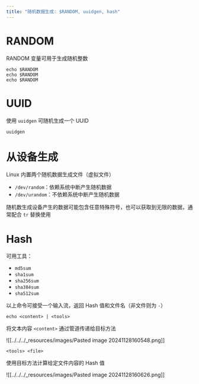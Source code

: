 ```yaml
---
title: "随机数据生成: $RANDOM, uuidgen, hash"
---
```


# RANDOM

RANDOM 变量可用于生成随机整数

```shell
echo $RANDOM
echo $RANDOM
echo $RANDOM
```
# UUID

使用 `uuidgen` 可随机生成一个 UUID

```shell
uuidgen
```
# 从设备生成

Linux 内置两个随机数据生成文件（虚拟文件）
- `/dev/random`：依赖系统中断产生随机数据
- `/dev/urandom`：不依赖系统中断产生随机数据

随机数生成设备产生的数据可能包含任意特殊符号，也可以获取到无限的数据，通常配合 `tr` 替换使用
# Hash

可用工具：
- `md5sum`
- `sha1sum`
- `sha256sum`
- `sha384sum`
- `sha512sum`

以上命令可接受一个输入流，返回 Hash 值和文件名（非文件则为 `-`）

```shell
echo <content> | <tools>
```

将文本内容 `<content>` 通过管道传递给目标方法

![[../../../_resources/images/Pasted image 20241128160548.png]]

```shell
<tools> <file>
```

使用目标方法计算给定文件内容的 Hash 值

![[../../../_resources/images/Pasted image 20241128160626.png]]